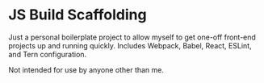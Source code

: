 # JS Build Scaffolding

Just a personal boilerplate project to allow myself to get one-off front-end projects up and running quickly. Includes Webpack, Babel, React, ESLint, and Tern configuration.

Not intended for use by anyone other than me.
